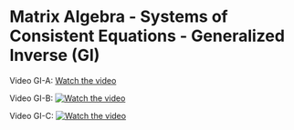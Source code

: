 # Matrix Algebra - Systems of Consistent Equations - Generalized Inverse (GI)


Video GI-A: 
[Watch the video](https://youtu.be/Hq_73DJL58U)


Video GI-B: 
[![Watch the video](https://i9.ytimg.com/vi_webp/Jn9eykpw0NQ/mqdefault.webp?v=67afa29b&sqp=CNS59r0G&rs=AOn4CLB-BTCyJKSa3FsyMGw8oMSeQUdvCA)](https://youtu.be/Jn9eykpw0NQ)

Video GI-C: 
[![Watch the video](https://i9.ytimg.com/vi_webp/DJgCDB717Pg/mqdefault.webp?v=67afa307&sqp=CNS59r0G&rs=AOn4CLAFbE4sGfGNn0BJCNeNjxT5pVNL9w)](https://youtu.be/DJgCDB717Pg)

